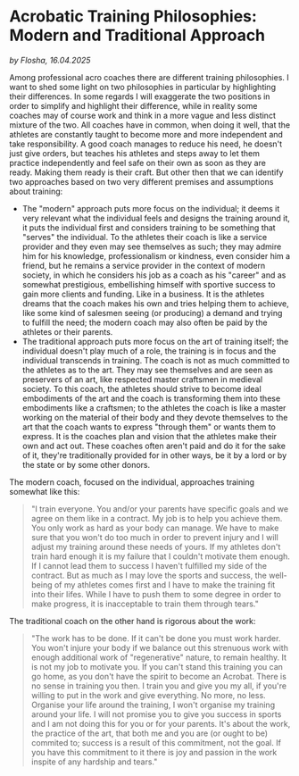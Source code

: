 # Acrobatic Training Philosophies: Modern and Traditional Approach

*by Flosha, 16.04.2025*

Among professional acro coaches there are different training philosophies. I want to shed some light on two philosophies in particular by highlighting their differences. In some regards I will exaggerate the two positions in order to simplify and highlight their difference, while in reality some coaches may of course work and think in a more vague and less distinct mixture of the two. All coaches have in common, when doing it well, that the athletes are constantly taught to become more and more independent and take responsibility. A good coach manages to reduce his need, he doesn't just give orders, but teaches his athletes and steps away to let them practice independently and feel safe on their own as soon as they are ready. Making them ready is their craft. But other then that we can identify two approaches based on two very different premises and assumptions about training: 

* The "modern" approach puts more focus on the individual; it deems it very relevant what the individual feels and designs the training around it, it puts the individual first and considers training to be something that "serves" the individual. To the athletes their coach is like a service provider and they even may see themselves as such; they may admire him for his knowledge, professionalism or kindness, even consider him a friend, but he remains a service provider in the context of modern society, in which he considers his job as a coach as his "career" and as somewhat prestigious, embellishing himself with sportive success to gain more clients and funding. Like in a business. It is the athletes dreams that the coach makes his own and tries helping them to achieve, like some kind of salesmen seeing (or producing) a demand and trying to fulfill the need; the modern coach may also often be paid by the athletes or their parents.
* The traditional approach puts more focus on the art of training itself; the individual doesn't play much of a role, the training is in focus and the individual transcends in training. The coach is not as much committed to the athletes as to the art. They may see themselves and are seen as preservers of an art, like respected master craftsmen in medieval society. To this coach, the athletes should strive to become ideal embodiments of the art and the coach is transforming them into these embodiments like a craftsmen; to the athletes the coach is like a master working on the material of their body and they devote themselves to the art that the coach wants to express "through them" or wants them to express. It is the coaches plan and vision that the athletes make their own and act out. These coaches often aren't paid and do it for the sake of it, they're traditionally provided for in other ways, be it by a lord or by the state or by some other donors. 

The modern coach, focused on the individual, approaches training somewhat like this: 
> "I train everyone. You and/or your parents have specific goals and we agree on them like in a contract. My job is to help you achieve them. You only work as hard as your body can manage. We have to make sure that you won't do too much in order to prevent injury and I will adjust my training around these needs of yours. If my athletes don't train hard enough it is my failure that I couldn't motivate them enough. If I cannot lead them to success I haven't fulfilled my side of the contract. But as much as I may love the sports and success, the well-being of my athletes comes first and I have to make the training fit into their lifes. While I have to push them to some degree in order to make progress, it is inacceptable to train them through tears."

The traditional coach on the other hand is rigorous about the work: 
> "The work has to be done. If it can't be done you must work harder. You won't injure your body if we balance out this strenuous work with enough additional work of "regenerative" nature, to remain healthy. It is not my job to motivate you. If you can't stand this training you can go home, as you don't have the spirit to become an Acrobat. There is no sense in training you then. I train you and give you my all, if you're willing to put in the work and give everything. No more, no less. Organise your life around the training, I won't organise my training around your life. I will not promise you to give you success in sports and I am not doing this for you or for your parents. It's about the work, the practice of the art, that both me and you are (or ought to be) commited to; success is a result of this commitment, not the goal. If you have this commitment to it there is joy and passion in the work inspite of any hardship and tears."

